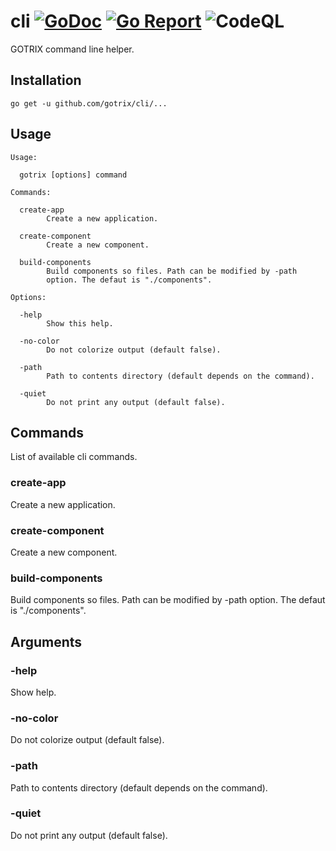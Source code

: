 # cli [![GoDoc](https://godoc.org/github.com/gotrix/cli/cmd/gotrix?status.svg)](http://godoc.org/github.com/gotrix/cli/cmd/gotrix) [![Go Report](https://goreportcard.com/badge/github.com/gotrix/cli)](https://goreportcard.com/report/github.com/gotrix/cli) ![CodeQL](https://github.com/gotrix/cli/workflows/CodeQL/badge.svg)
GOTRIX command line helper.

## Installation
```
go get -u github.com/gotrix/cli/...
```

## Usage
```
Usage:

  gotrix [options] command

Commands:

  create-app
        Create a new application.

  create-component
        Create a new component.

  build-components
        Build components so files. Path can be modified by -path
        option. The defaut is "./components".

Options:

  -help
        Show this help.

  -no-color
        Do not colorize output (default false).

  -path
        Path to contents directory (default depends on the command).

  -quiet
        Do not print any output (default false).
```

## Commands
List of available cli commands.

### create-app
Create a new application.

### create-component
Create a new component.

### build-components
Build components so files. Path can be modified by -path option. The defaut is "./components".

## Arguments

### -help
Show help.

### -no-color
Do not colorize output (default false).

### -path
Path to contents directory (default depends on the command).

### -quiet
Do not print any output (default false).
